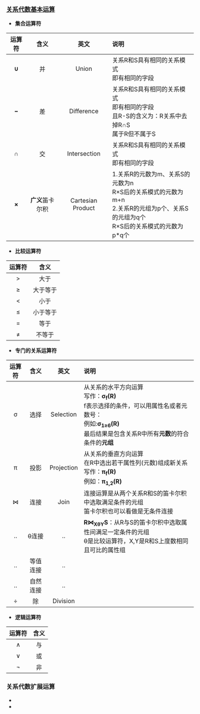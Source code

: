 ### [关系代数基本运算](https://blog.csdn.net/zanfeng/article/details/78042505)
  + **集合运算符**
  
  |运算符|含义|英文|说明|
  |:---:|:---:|:---:|:---|
  |**∪**|并|Union|关系R和S具有相同的关系模式<br>即有相同的字段|
  |**−**|差|Difference|关系R和S具有相同的关系模式<br>即有相同的字段<br>且R-S的含义为：R关系中去掉R∩S<br>属于R但不属于S|
  |**∩**|交|Intersection|关系R和S具有相同的关系模式<br>即有相同的字段|
  |**×**|**广义**笛卡尔积|Cartesian Product|1.关系R的元数为m、关系S的元数为n<br>R×S后的关系模式的元数为m+n<br>2.关系R的元组为p个、关系S的元组为q个<br>R×S后的关系模式的元数为p*q个|
  + **比较运算符**
  
  |运算符|含义|
  |:---:|:---:|
  |>|大于|
  |≥|大于等于|
  |<|小于|
  |≤|小于等于|
  |=|等于|
  |≠|不等于|
  + **专门的关系运算符**
  
  |运算符|含义|英文|说明|
  |:---:|:---:|:---:|:---|
  |σ|选择|Selection|从关系的水平方向运算<br>写作：**σ<sub>f</sub>(R)**<br>f表示选择的条件，可以用属性名或者元数号：<br>例如:**σ<sub>1≥6</sub>(R)**<br>最后结果是包含关系R中所有**元数**的符合条件的**元组**|
  |π|投影|Projection|从关系的垂直方向运算<br>在R中选出若干属性列(元数)组成新关系<br>写作：**π<sub>f</sub>(R)**<br>例如：**π<sub>1,2</sub>(R)**|
  |⋈|连接|Join|连接运算是从两个关系R和S的笛卡尔积中选取满足条件的元组<br>笛卡尔积也可以看做是无条件连接|
  |..|θ连接|..|**R⋈<sub>XθY</sub>S**：从R与S的笛卡尔积中选取属性间满足一定条件的元组<br>θ是比较运算符，X,Y是R和S上度数相同且可比的属性组|
  |..|等值连接|..||
  |..|自然连接|..||
  |÷|除|Division||
  + **逻辑运算符**
  
  |运算符|含义|
  |:---:|:---:|
  |∧|与|
  |∨|或|
  |¬|非|
  
### 关系代数扩展运算
  + 
  +
